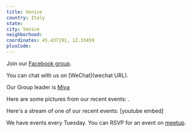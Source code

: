 ```yaml
---
title: Venice
country: Italy
state: 
city: Venice
neighborhood: 
coordinates: 45.437191, 12.33459
plusCode:
---
```

Join our [Facebook group](https://www.facebook.com/groups/free.code.camp.venice).

You can chat with us on [WeChat](wechat URL).

Our Group leader is [Miya](freecodecamp.org/miya)

Here are some pictures from our recent events:
![]().

Here's a stream of one of our recent events:
[youtube embed]

We have events every Tuesday. You can RSVP for an event on [meetup](meetupurl).
